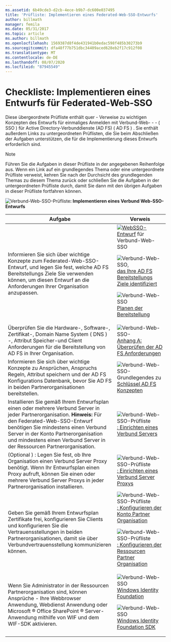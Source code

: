 ```yaml
---
ms.assetid: 6b49cde3-d2cb-4ece-b9b7-dc600e037495
title: 'Prüfliste: Implementieren eines Federated-Web-SSO-Entwurfs'
author: billmath
manager: femila
ms.date: 05/31/2017
ms.topic: article
ms.author: billmath
ms.openlocfilehash: 1569387d8f4de431941b0edac598f485b30273b9
ms.sourcegitcommit: dfa48f77b751dbc34409aced628eb2f17c912f08
ms.translationtype: MT
ms.contentlocale: de-DE
ms.lasthandoff: 08/07/2020
ms.locfileid: "87945549"
---
```

# <a name="checklist-implementing-a-federated-web-sso-design"></a>Checkliste: Implementieren eines Entwurfs für Federated-Web-SSO

Diese übergeordnete Prüfliste enthält quer \- Verweise zu wichtigen Konzepten des Entwurfs für einmaliges Anmelden mit Verbund-Web- \- \- \( SSO \) für Active Directory-Verbunddienste (AD FS) \( AD FS \) . Sie enthält außerdem Links zu untergeordneten Prüflisten, die Sie beim Abschließen der Aufgaben unterstützen, die für die Implementierung dieses Entwurfs erforderlich sind.

> [!NOTE]
> Führen Sie die Aufgaben in dieser Prüfliste in der angegebenen Reihenfolge aus. Wenn ein Link auf ein grundlegendes Thema oder eine untergeordnete Prüfliste verweist, kehren Sie nach der Durchsicht des grundlegenden Themas zu diesem Thema zurück oder schließen Sie die Aufgaben in der untergeordneten Prüfliste durch, damit Sie dann mit den übrigen Aufgaben in dieser Prüfliste fortfahren können.

![Verbund-Web-SSO-Prüfliste](media/2b05dce3-938f-4168-9b8f-1f4398cbdb9b.gif)**: Implementieren eines Verbund Web-SSO-Entwurfs**

|Aufgabe|Verweis|
|--------|-------------|
|Informieren Sie sich über wichtige Konzepte zum Federated-Web-SSO-Entwurf, und legen Sie fest, welche AD FS Bereitstellungs Ziele Sie verwenden können, um diesen Entwurf an die Anforderungen Ihrer Organisation anzupassen.|![](media/faa393df-4856-4431-9eda-4f4e5be72a90.gif)[WebSSO-Entwurf](/previous-versions/windows/it-pro/windows-server-2012-R2-and-2012/dd807050(v=ws.11)) für Verbund-Web-SSO<p>![Verbund-Web-SSO,](media/faa393df-4856-4431-9eda-4f4e5be72a90.gif)[das Ihre AD FS Bereitstellungs Ziele identifiziert](../design/identifying-your-ad-fs-deployment-goals.md)<p>![Verbund-Web-SSO](media/faa393df-4856-4431-9eda-4f4e5be72a90.gif)[Planen der Bereitstellung](../design/planning-your-deployment.md)|
|Überprüfen Sie die Hardware-, Software-, Zertifikat-, Domain Name System \( DNS \) -, Attribut Speicher-und Client Anforderungen für die Bereitstellung von AD FS in Ihrer Organisation.|![Verbund-Web-SSO-](media/faa393df-4856-4431-9eda-4f4e5be72a90.gif)[Anhang A: Überprüfen der AD FS Anforderungen](/previous-versions/windows/it-pro/windows-server-2012-R2-and-2012/ff678034(v=ws.11))|
|Informieren Sie sich über wichtige Konzepte zu Ansprüchen, Anspruchs Regeln, Attribut speichern und der AD FS Konfigurations Datenbank, bevor Sie AD FS in beiden Partnerorganisationen bereitstellen.|![Verbund-Web-SSO-Grundlegendes zu](media/faa393df-4856-4431-9eda-4f4e5be72a90.gif)[Schlüssel AD FS Konzepten](../../ad-fs/technical-reference/Understanding-Key-AD-FS-Concepts.md)|
|Installieren Sie gemäß Ihrem Entwurfsplan einen oder mehrere Verbund Server in jeder Partnerorganisation. **Hinweis:** Für den Federated-Web-SSO-Entwurf benötigen Sie mindestens einen Verbund Server in der Konto Partnerorganisation und mindestens einen Verbund Server in der Ressourcen Partnerorganisation.|![Verbund-Web-SSO-Prüfliste](media/bc6cea1a-1c6c-4124-8c8f-1df5adfe8c88.gif)[: Einrichten eines Verbund Servers](Checklist--Setting-Up-a-Federation-Server.md)|
|\(Optional \) : Legen Sie fest, ob Ihre Organisation einen Verbund Server Proxy benötigt. Wenn Ihr Entwurfsplan einen Proxy aufruft, können Sie einen oder mehrere Verbund Server Proxys in jeder Partnerorganisation installieren.|![Verbund-Web-SSO-Prüfliste](media/bc6cea1a-1c6c-4124-8c8f-1df5adfe8c88.gif)[: Einrichten eines Verbund Server Proxys](Checklist--Setting-Up-a-Federation-Server-Proxy.md)|
|Geben Sie gemäß Ihrem Entwurfsplan Zertifikate frei, konfigurieren Sie Clients und konfigurieren Sie die Vertrauensstellungen in beiden Partnerorganisationen, damit sie über Verbundvertrauensstellung kommunizieren können.|![Verbund-Web-SSO-Prüfliste](media/bc6cea1a-1c6c-4124-8c8f-1df5adfe8c88.gif)[: Konfigurieren der Konto Partner Organisation](Checklist--Configuring-the-Account-Partner-Organization.md)<p>![Verbund-Web-SSO-Prüfliste](media/bc6cea1a-1c6c-4124-8c8f-1df5adfe8c88.gif)[: Konfigurieren der Ressourcen Partner Organisation](Checklist--Configuring-the-Resource-Partner-Organization.md)|
|Wenn Sie Administrator in der Ressourcen Partnerorganisation sind, können Ansprüche \- Ihre Webbrowser Anwendung, Webdienst Anwendung oder Microsoft &reg; Office SharePoint &reg; Server-Anwendung mithilfe von WIF und dem WIF-SDK aktivieren.|![Verbund-Web-SSO](media/faa393df-4856-4431-9eda-4f4e5be72a90.gif)[Windows Identity Foundation](https://go.microsoft.com/fwlink/?LinkId=122266)<p>![Verbund-Web-SSO](media/faa393df-4856-4431-9eda-4f4e5be72a90.gif)[Windows Identity Foundation SDK](https://go.microsoft.com/fwlink/?LinkId=122266)|
